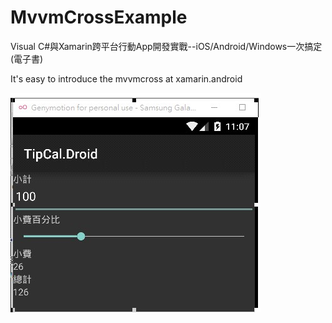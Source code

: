 # MvvmCrossExample
Visual C#與Xamarin跨平台行動App開發實戰--iOS/Android/Windows一次搞定(電子書) 

It's easy to introduce the mvvmcross at xamarin.android 


![alt tag](https://github.com/eggeggss/MvvmCrossExample/blob/master/mvvm.jpg)

